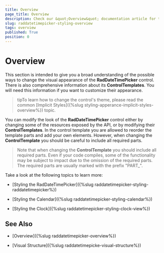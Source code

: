 ```yaml
---
title: Overview
page_title: Overview
description: Check our &quot;Overview&quot; documentation article for the RadDateTimePicker {{ site.framework_name }} control.
slug: raddatetimepicker-styling-overview
tags: overview
published: True
position: 0
---
```


# Overview

This section is intended to give you a broad understanding of the possible ways to change the visual appearance of the __RadDateTimePicker__ control. There is also comprehensive information about its __ControlTemplates__. You will need this information if you want to customize their appearance.

>tipTo learn how to change the control's theme, please read the common [Implicit Styles]({%slug styling-apperance-implicit-styles-overview%}) topic.

You can modify the look of the __RadDateTimePicker__ control either by changing some of the resources exposed by the API, or by modifying their __ControlTemplates__. In the control template you are allowed to reorder the template parts and add your own elements. However, when changing the __ControlTemplate__ you should be careful to include all required parts.

>Note that when changing the __ControlTemplate__ you should include all required parts. Even if your code compiles, some of the functionality may be subject to impact due to the omission of the required parts. The required parts are usually marked with the prefix "PART_".

Take a look at the following topics to learn more:

* [Styling the RadDateTimePicker]({%slug raddatetimepicker-styling-raddatetimepicker%})

* [Styling the Calendar]({%slug raddatetimepicker-styling-calendar%})

* [Styling the Clock]({%slug raddatetimepicker-styling-clock-view%})

## See Also

 * [Overview]({%slug raddatetimepicker-overview%})

 * [Visual Structure]({%slug raddatetimepicke-visual-structure%})

